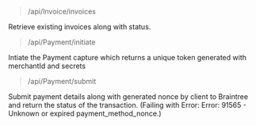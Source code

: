 > /api/Invoice/invoices

Retrieve existing invoices along with status.

> /api/Payment/initiate

Intiate the Payment capture which returns a unique token generated with merchantId and secrets

> /api/Payment/submit

Submit payment details along with generated nonce by client to Braintree and return the status of the transaction.
(Failing with Error: Error: 91565 - Unknown or expired payment_method_nonce.)
